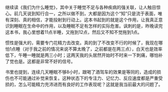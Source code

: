 

继续读《我们为什么睡觉》，其中关于睡觉不足与各种疾病的强关联，让人触目惊心。前几天说到知行合一，之所以做不到，大都是因为这个“知”只是流于表面，唯有深刻、真的相信，才能投射到行动上。这本书起到的就是这个作用，让我真正意识到睡眠在生命中的作用，以及睡眠不足有怎样的实际危害。讽刺的是，昨晚读完这本书，我心里想着11点半睡，又拖到12点，然后又不知不觉拖到1点。

惯性是强大的，需要专门花精力去改变。真的到了不改变不行的时候了，我现在哪怕1点睡（对于我之前的情况来说不算太晚了，之前都是在两三点），白天也是效率低下，午睡一睡就是两三小时；这两天我的头居然开始时不时来一下刺痛，哪怕补了觉也是。这都是非常不好的信号。

书里也提到，连续几天睡眠不够8小时，跟喝了酒驾车的效果是等同的，造成的损伤也不可能通过补觉来恢复。这种状态下的专注力、记忆力、反应速度都是严重受损的，怎么可能精力充沛进而有良好的工作表现呢？这就是我当前最大的问题了。